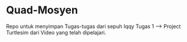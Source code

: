 # Quad-Mosyen
Repo untuk menyimpan Tugas-tugas dari sepuh Iqqy
Tugas 1 --> Project Turtlesim dari Video yang telah dipelajari.
